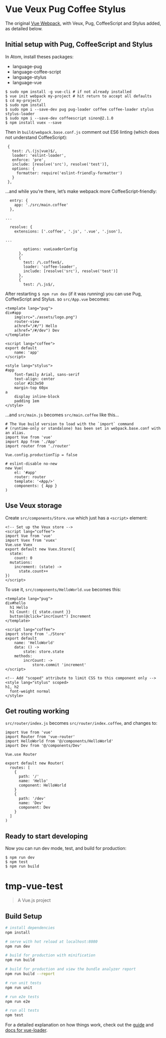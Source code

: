 # Vue Veux Pug Coffee Stylus

The original [Vue Webpack,](https://github.com/vuejs-templates/webpack)
with Veux, Pug, CoffeeScript and Stylus added, as detailed below. 




## Initial setup with Pug, CoffeeScript and Stylus

In Atom, install theses packages:

- language-pug
- language-coffee-script
- language-stylus
- language-vue


```
$ sudo npm install -g vue-cli # if not already installed
$ vue init webpack my-project # hit return to accept all defaults
$ cd my-project/
$ sudo npm install
$ sudo npm i --save-dev pug pug-loader coffee coffee-loader stylus stylus-loader
$ sudo npm i --save-dev coffeescript sinon@2.1.0
$ npm install vuex --save
```

Then in `build/webpack.base.conf.js` comment out ES6 linting (which does not
understand CoffeeScript):

```
 {
   test: /\.(js|vue)$/,
   loader: 'eslint-loader',
   enforce: 'pre',
   include: [resolve('src'), resolve('test')],
   options: {
     formatter: require('eslint-friendly-formatter')
   }
 },
```

...and while you’re there, let’s make webpack more CoffeeScript-friendly:

```
  entry: {
    app: './src/main.coffee'
  },

...

  resolve: {
    extensions: ['.coffee', '.js', '.vue', '.json'],

...

        options: vueLoaderConfig
      },
      {
        test: /\.coffee$/,
        loader: 'coffee-loader',
        include: [resolve('src'), resolve('test')]
      },
      {
        test: /\.js$/,
```

After restarting `$ npm run dev` (if it was running) you can use Pug,
CoffeeScript and Stylus. so `src/App.vue` becomes:

```
<template lang="pug">
div#app
    img(src="./assets/logo.png")
    router-view
    a(href="/#/") Hello
    a(href="/#/dev") Dev
</template>

<script lang="coffee">
export default
    name: 'app'
</script>

<style lang="stylus">
#app
    font-family Arial, sans-serif
    text-align: center
    color #2c3e50
    margin-top 60px
a
    display inline-block
    padding 1em
</style>
```

...and `src/main.js` becomes `src/main.coffee` like this...

```
# The Vue build version to load with the `import` command
# (runtime-only or standalone) has been set in webpack.base.conf with an alias.
import Vue from 'vue'
import App from './App'
import router from './router'

Vue.config.productionTip = false

# eslint-disable no-new
new Vue(
    el: '#app'
    router: router
    template: '<App/>'
    components: { App }
)

```


## Use Veux storage

Create `src/components/Store.vue` which just has a `<script>` element:

```
<!-- Set up the Veux store -->
<script lang="coffee">
import Vue from 'vue'
import Vuex from 'vuex'
Vue.use Vuex
export default new Vuex.Store({
  state:
    count: 0
  mutations:
    increment: (state) ->
      state.count++
})
</script>

```

To use it, `src/components/HelloWorld.vue` becomes this:

```
<template lang="pug">
div#hello
  h1 Hello
  h1 Count: {{ state.count }}
  button(@click="incrCount") Increment
</template>

<script lang="coffee">
import store from './Store'
export default
    name: 'HelloWorld'
    data: () ->
        state: store.state
    methods:
        incrCount: ->
            store.commit 'increment'
</script>

<!-- Add "scoped" attribute to limit CSS to this component only -->
<style lang="stylus" scoped>
h1, h2
  font-weight normal
</style>

```


## Get routing working

`src/router/index.js` becomes `src/router/index.coffee`, and changes to:

```
import Vue from 'vue'
import Router from 'vue-router'
import HelloWorld from '@/components/HelloWorld'
import Dev from '@/components/Dev'

Vue.use Router

export default new Router(
  routes: [
    {
      path: '/'
      name: 'Hello'
      component: HelloWorld
    }
    {
      path: '/dev'
      name: 'Dev'
      component: Dev
    }
  ]
)
```


## Ready to start developing

Now you can run dev mode, test, and build for production:

```
$ npm run dev
$ npm test
$ npm run build

```




# tmp-vue-test

> A Vue.js project

## Build Setup

``` bash
# install dependencies
npm install

# serve with hot reload at localhost:8080
npm run dev

# build for production with minification
npm run build

# build for production and view the bundle analyzer report
npm run build --report

# run unit tests
npm run unit

# run e2e tests
npm run e2e

# run all tests
npm test
```

For a detailed explanation on how things work, check out the [guide](http://vuejs-templates.github.io/webpack/) and [docs for vue-loader](http://vuejs.github.io/vue-loader).
